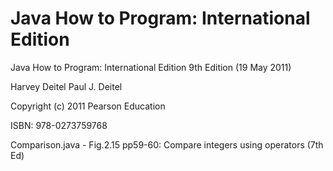 # Java How to Program: International Edition

Java How to Program: International Edition 9th Edition (19 May 2011)

Harvey Deitel
Paul J. Deitel

Copyright (c) 2011 Pearson Education

ISBN: 978-0273759768

Comparison.java - Fig.2.15 pp59-60: Compare integers using operators (7th Ed)